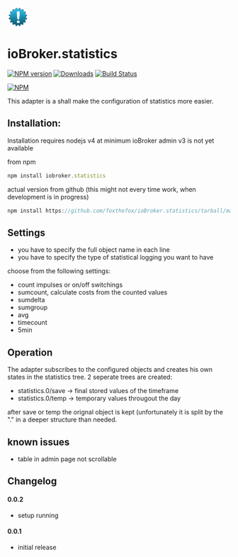 ![Logo](admin/statistics.png)
# ioBroker.statistics

[![NPM version](http://img.shields.io/npm/v/iobroker.statistics.svg)](https://www.npmjs.com/package/iobroker.statistics)
[![Downloads](https://img.shields.io/npm/dm/iobroker.statistics.svg)](https://www.npmjs.com/package/iobroker.statistics)
[![Build Status](https://travis-ci.org/foxthefox/iobroker.statistics.svg?branch=master)](https://travis-ci.org/foxthefox/iobroker.statistics)

[![NPM](https://nodei.co/npm/iobroker.statistics.png?downloads=true)](https://nodei.co/npm/iobroker.statistics/)

This adapter is a shall make the configuration of statistics more easier. 

## Installation:
Installation requires nodejs v4 at minimum
ioBroker admin v3 is not yet available

from npm
```javascript
npm install iobroker.statistics
```
actual version from github (this might not every time work, when development is in progress)
```javascript
npm install https://github.com/foxthefox/ioBroker.statistics/tarball/master --production
```

## Settings
* you have to specify the full object name in each line
* you have to specify the type of statistical logging you want to have

choose from the following settings:

* count impulses or on/off switchings
* sumcount, calculate costs from the counted values
* sumdelta
* sumgroup
* avg
* timecount
* 5min

## Operation
The adapter subscribes to the configured objects and creates his own states in the statistics tree.
2 seperate trees are created:

* statistics.0/save -> final stored values of the timeframe
* statistics.0/temp -> temporary values througout the day

after save or temp the orignal object is kept (unfortunately it is split by the "." in a deeper structure than needed.

## known issues

* table in admin page not scrollable

## Changelog
#### 0.0.2
* setup running

#### 0.0.1
* initial release 

